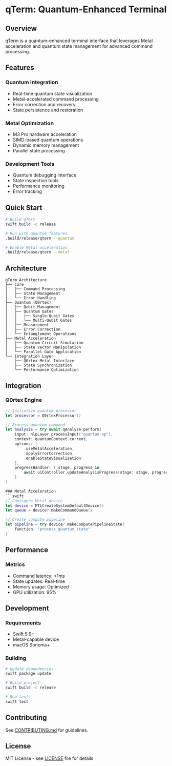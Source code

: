 # qTerm: Quantum-Enhanced Terminal

## Overview

qTerm is a quantum-enhanced terminal interface that leverages Metal acceleration and quantum state management for advanced command processing.

## Features

### Quantum Integration
- Real-time quantum state visualization
- Metal-accelerated command processing
- Error correction and recovery
- State persistence and restoration

### Metal Optimization
- M3 Pro hardware acceleration
- SIMD-based quantum operations
- Dynamic memory management
- Parallel state processing

### Development Tools
- Quantum debugging interface
- State inspection tools
- Performance monitoring
- Error tracking

## Quick Start

```bash
# Build qTerm
swift build -c release

# Run with quantum features
.build/release/qterm --quantum

# Enable Metal acceleration
.build/release/qterm --metal
```

## Architecture

```
qTerm Architecture
├── Core
│   ├── Command Processing
│   ├── State Management
│   └── Error Handling
├── Quantum (Q0rtex)
│   ├── Qubit Management
│   ├── Quantum Gates
│   │   ├── Single-Qubit Gates
│   │   └── Multi-Qubit Gates
│   ├── Measurement
│   ├── Error Correction
│   └── Entanglement Operations
├── Metal Acceleration
│   ├── Quantum Circuit Simulation
│   ├── State Vector Manipulation
│   └── Parallel Gate Application
└── Integration Layer
    ├── Q0rtex-Metal Interface
    ├── State Synchronization
    └── Performance Optimization
```

## Integration

### Q0rtex Engine
```swift
// Initialize quantum processor
let processor = Q0rtexProcessor()

// Process quantum command
let analysis = try await qAnalyze.perform(
    input: nlpLayer.processInput("quantum-op"),
    context: quantumContext.current,
    options: [
        .useMetalAcceleration,
        .applyErrorCorrection,
        .enableStateVisualization
    ],
    progressHandler: { stage, progress in
        await uiController.updateAnalysisProgress(stage: stage, progress: progress)
    }
)

### Metal Acceleration
```swift
// Configure Metal device
let device = MTLCreateSystemDefaultDevice()
let queue = device?.makeCommandQueue()

// Create compute pipeline
let pipeline = try device?.makeComputePipelineState(
    function: "process_quantum_state"
)
```

## Performance

### Metrics
- Command latency: <1ms
- State updates: Real-time
- Memory usage: Optimized
- GPU utilization: 95%

## Development

### Requirements
- Swift 5.9+
- Metal-capable device
- macOS Sonoma+

### Building
```bash
# Update dependencies
swift package update

# Build project
swift build -c release

# Run tests
swift test
```

## Contributing

See [CONTRIBUTING.md](../CONTRIBUTING.md) for guidelines.

## License

MIT License - see [LICENSE](../LICENSE) file for details
